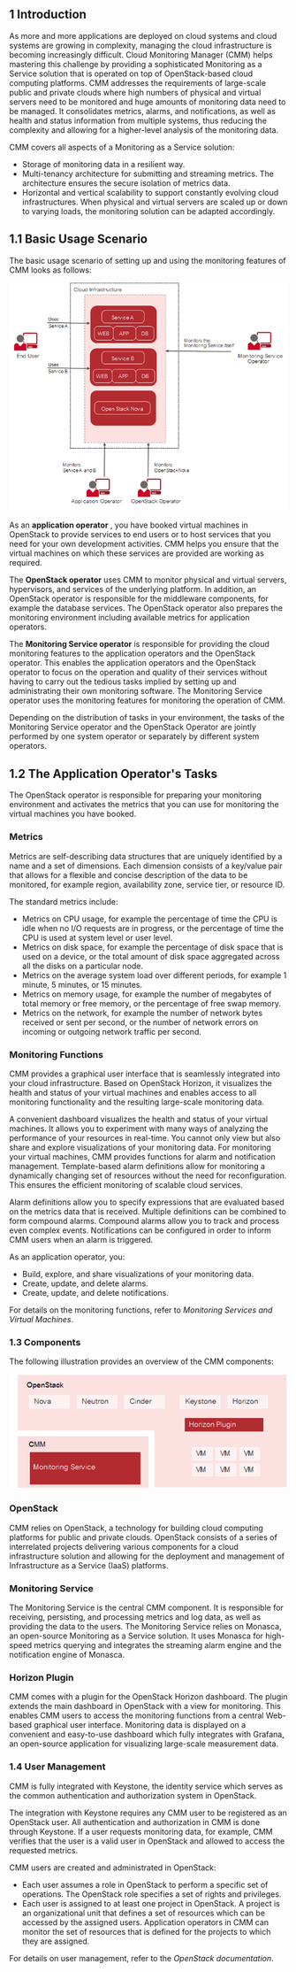 ## 1 Introduction

As more and more applications are deployed on cloud systems and cloud systems are growing in
complexity, managing the cloud infrastructure is becoming increasingly difficult. Cloud Monitoring
Manager (CMM) helps mastering this challenge by providing a sophisticated Monitoring as a
Service solution that is operated on top of OpenStack-based cloud computing platforms.
CMM addresses the requirements of large-scale public and private clouds where high numbers
of physical and virtual servers need to be monitored and huge amounts of monitoring data need
to be managed. It consolidates metrics, alarms, and notifications, as well as health and status
information from multiple systems, thus reducing the complexity and allowing for a higher-level
analysis of the monitoring data.

CMM covers all aspects of a Monitoring as a Service solution:

- Storage of monitoring data in a resilient way.
- Multi-tenancy architecture for submitting and streaming metrics. The architecture ensures the
  secure isolation of metrics data.
- Horizontal and vertical scalability to support constantly evolving cloud infrastructures. When
  physical and virtual servers are scaled up or down to varying loads, the monitoring solution can
  be adapted accordingly.



## 1.1 Basic Usage Scenario

The basic usage scenario of setting up and using the monitoring features of CMM looks as
follows:

![Basic Usage Scenario](./images/basic-usage-scenario_01.png)

As an **application operator** , you have booked virtual machines in OpenStack to provide services
to end users or to host services that you need for your own development activities. CMM helps
you ensure that the virtual machines on which these services are provided are working as
required.

The **OpenStack operator** uses CMM to monitor physical and virtual servers, hypervisors, and
services of the underlying platform. In addition, an OpenStack operator is responsible for the 
middleware components, for example the database services. The OpenStack operator also prepares the monitoring
environment including available metrics for application operators.

The **Monitoring Service operator** is responsible for providing the cloud monitoring features to the
application operators and the OpenStack operator. This enables the application operators and the
OpenStack operator to focus on the operation and quality of their services without having to carry
out the tedious tasks implied by setting up and administrating their own monitoring software. The
Monitoring Service operator uses the monitoring features for monitoring the operation of
CMM.

Depending on the distribution of tasks in your environment, the tasks of the Monitoring Service
operator and the OpenStack Operator are jointly performed by one system operator or separately
by different system operators.


## 1.2 The Application Operator's Tasks

The OpenStack operator is responsible for preparing your monitoring environment and activates
the metrics that you can use for monitoring the virtual machines you have booked.


### Metrics

Metrics are self-describing data structures that are uniquely identified by a name and a set of
dimensions. Each dimension consists of a key/value pair that allows for a flexible and concise
description of the data to be monitored, for example region, availability zone, service tier, or
resource ID.

The standard metrics include:

- Metrics on CPU usage, for example the percentage of time the CPU is idle when no I/O
  requests are in progress, or the percentage of time the CPU is used at system level or user
  level.
- Metrics on disk space, for example the percentage of disk space that is used on a device, or
  the total amount of disk space aggregated across all the disks on a particular node.
- Metrics on the average system load over different periods, for example 1 minute, 5 minutes, or
  15 minutes.
- Metrics on memory usage, for example the number of megabytes of total memory or free
  memory, or the percentage of free swap memory.
- Metrics on the network, for example the number of network bytes received or sent per second,
  or the number of network errors on incoming or outgoing network traffic per second.


### Monitoring Functions

CMM provides a graphical user interface that is seamlessly integrated into your cloud
infrastructure. Based on OpenStack Horizon, it visualizes the health and status of your virtual
machines and enables access to all monitoring functionality and the resulting large-scale
monitoring data.

A convenient dashboard visualizes the health and status of your virtual machines. It allows you
to experiment with many ways of analyzing the performance of your resources in real-time. You
cannot only view but also share and explore visualizations of your monitoring data.
For monitoring your virtual machines, CMM provides functions for alarm and notification
management. Template-based alarm definitions allow for monitoring a dynamically changing set
of resources without the need for reconfiguration. This ensures the efficient monitoring of scalable
cloud services.

Alarm definitions allow you to specify expressions that are evaluated based on the metrics data
that is received. Multiple definitions can be combined to form compound alarms. Compound
alarms allow you to track and process even complex events. Notifications can be configured in
order to inform CMM users when an alarm is triggered.

As an application operator, you:

- Build, explore, and share visualizations of your monitoring data.
- Create, update, and delete alarms.
- Create, update, and delete notifications.

For details on the monitoring functions, refer to _Monitoring Services and Virtual Machines_.


### 1.3 Components

The following illustration provides an overview of the CMM components:

![Components](./images/components_01.png)


### OpenStack

CMM relies on OpenStack, a technology for building cloud computing platforms for public
and private clouds. OpenStack consists of a series of interrelated projects delivering various
components for a cloud infrastructure solution and allowing for the deployment and management
of Infrastructure as a Service (IaaS) platforms.


### Monitoring Service

The Monitoring Service is the central CMM component. It is responsible for receiving, persisting,
and processing metrics and log data, as well as providing the data to the users.
The Monitoring Service relies on Monasca, an open-source Monitoring as a Service solution. It
uses Monasca for high-speed metrics querying and integrates the streaming alarm engine and the
notification engine of Monasca.


### Horizon Plugin

CMM comes with a plugin for the OpenStack Horizon dashboard. The plugin extends the main
dashboard in OpenStack with a view for monitoring. This enables CMM users to access the
monitoring functions from a central Web-based graphical user interface.
Monitoring data is displayed on a convenient and easy-to-use dashboard which fully integrates
with Grafana, an open-source application for visualizing large-scale measurement data.


### 1.4 User Management

CMM is fully integrated with Keystone, the identity service which serves as the common
authentication and authorization system in OpenStack.

The integration with Keystone requires any CMM user to be registered as an OpenStack user. All
authentication and authorization in CMM is done through Keystone. If a user requests monitoring
data, for example, CMM verifies that the user is a valid user in OpenStack and allowed to access
the requested metrics.

CMM users are created and administrated in OpenStack:

- Each user assumes a role in OpenStack to perform a specific set of operations. The
  OpenStack role specifies a set of rights and privileges.
- Each user is assigned to at least one project in OpenStack. A project is an organizational unit
  that defines a set of resources which can be accessed by the assigned users.
  Application operators in CMM can monitor the set of resources that is defined for the projects
  to which they are assigned.

For details on user management, refer to the _OpenStack documentation_.
